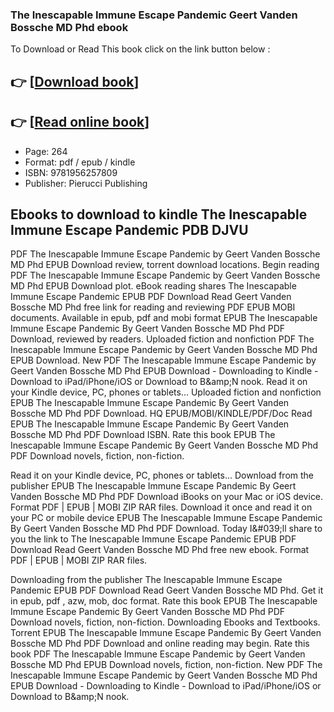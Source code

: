 ### The Inescapable Immune Escape Pandemic Geert Vanden Bossche MD Phd ebook

To Download or Read This book click on the link button below :

## 👉  [**[Download book](http://filesbooks.info/download.php?group=book&from=github.com&id=672050&lnk=1081 "Download book")**]

## 👉  [**[Read online book](http://filesbooks.info/download.php?group=book&from=github.com&id=672050&lnk=1081 "Read online book")**]


* Page: 264
* Format: pdf / epub / kindle
* ISBN: 9781956257809
* Publisher: Pierucci Publishing



## Ebooks to download to kindle The Inescapable Immune Escape Pandemic PDB DJVU


PDF The Inescapable Immune Escape Pandemic by Geert Vanden Bossche MD Phd EPUB Download review, torrent download locations. Begin reading PDF The Inescapable Immune Escape Pandemic by Geert Vanden Bossche MD Phd EPUB Download plot. eBook reading shares The Inescapable Immune Escape Pandemic EPUB PDF Download Read Geert Vanden Bossche MD Phd free link for reading and reviewing PDF EPUB MOBI documents. Available in epub, pdf and mobi format EPUB The Inescapable Immune Escape Pandemic By Geert Vanden Bossche MD Phd PDF Download, reviewed by readers. Uploaded fiction and nonfiction PDF The Inescapable Immune Escape Pandemic by Geert Vanden Bossche MD Phd EPUB Download. New PDF The Inescapable Immune Escape Pandemic by Geert Vanden Bossche MD Phd EPUB Download - Downloading to Kindle - Download to iPad/iPhone/iOS or Download to B&amp;amp;N nook. Read it on your Kindle device, PC, phones or tablets... Uploaded fiction and nonfiction EPUB The Inescapable Immune Escape Pandemic By Geert Vanden Bossche MD Phd PDF Download. HQ EPUB/MOBI/KINDLE/PDF/Doc Read EPUB The Inescapable Immune Escape Pandemic By Geert Vanden Bossche MD Phd PDF Download ISBN. Rate this book EPUB The Inescapable Immune Escape Pandemic By Geert Vanden Bossche MD Phd PDF Download novels, fiction, non-fiction.

Read it on your Kindle device, PC, phones or tablets... Download from the publisher EPUB The Inescapable Immune Escape Pandemic By Geert Vanden Bossche MD Phd PDF Download iBooks on your Mac or iOS device. Format PDF | EPUB | MOBI ZIP RAR files. Download it once and read it on your PC or mobile device EPUB The Inescapable Immune Escape Pandemic By Geert Vanden Bossche MD Phd PDF Download. Today I&amp;#039;ll share to you the link to The Inescapable Immune Escape Pandemic EPUB PDF Download Read Geert Vanden Bossche MD Phd free new ebook. Format PDF | EPUB | MOBI ZIP RAR files.

Downloading from the publisher The Inescapable Immune Escape Pandemic EPUB PDF Download Read Geert Vanden Bossche MD Phd. Get it in epub, pdf , azw, mob, doc format. Rate this book EPUB The Inescapable Immune Escape Pandemic By Geert Vanden Bossche MD Phd PDF Download novels, fiction, non-fiction. Downloading Ebooks and Textbooks. Torrent EPUB The Inescapable Immune Escape Pandemic By Geert Vanden Bossche MD Phd PDF Download and online reading may begin. Rate this book PDF The Inescapable Immune Escape Pandemic by Geert Vanden Bossche MD Phd EPUB Download novels, fiction, non-fiction. New PDF The Inescapable Immune Escape Pandemic by Geert Vanden Bossche MD Phd EPUB Download - Downloading to Kindle - Download to iPad/iPhone/iOS or Download to B&amp;amp;N nook.





